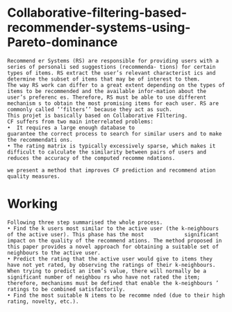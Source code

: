 # Collaborative-filtering-based-recommender-systems-using-Pareto-dominance
    Recommend er Systems (RS) are responsible for providing users with a series of personali sed suggestions (recommenda- tions) for certain types of items. RS extract the user’s relevant characterist ics and determine the subset of items that may be of interest to them.
    The way RS work can differ to a great extent depending on the types of items to be recommended and the available infor-mation about the user’s preferenc es. Therefore, RS must be able to use different mechanism s to obtain the most promising items for each user. RS are commonly called ‘‘filters’’ because they act as such.
    This projet is basically based on Collaborative FIltering.
    CF suffers from two main interrelated problems:
    •  It requires a large enough database to
    guarantee the correct process to search for similar users and to make the recommendati ons. 
    • The rating matrix is typically excessively sparse, which makes it difficult to calculate the similarity between pairs of users and reduces the accuracy of the computed recomme ndations.
  
    we present a method that improves CF prediction and recommend ation quality measures.

# Working
    Following three step summarised the whole process.
    • Find the k users most similar to the active user (the k-neighbours of the active user). This phase has the most             significant impact on the quality of the recommend ations. The method proposed in this paper provides a novel approach for obtaining a suitable set of neighbours to the active user.
    • Predict the rating that the active user would give to items they have not yet rated, by observing the ratings of their k-neighbours. When trying to predict an item’s value, there will normally be a significant number of neighbou rs who have not rated the item; therefore, mechanisms must be defined that enable the k-neighbours ’ ratings to be combined satisfactorily.
    • Find the most suitable N items to be recomme nded (due to their high rating, novelty, etc.).
